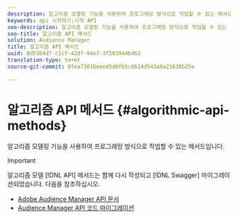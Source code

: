```yaml
---
description: 알고리즘 모델링 기능을 사용하여 프로그래밍 방식으로 작업할 수 있는 메서드입니다.
keywords: api 시작하기;시작 API
seo-description: 알고리즘 모델링 기능을 사용하여 프로그래밍 방식으로 작업할 수 있는 메서드입니다.
seo-title: 알고리즘 API 메서드
solution: Audience Manager
title: 알고리즘 API 메서드
uuid: 8d5304d7-c1cf-42df-94e7-3f583944bd62
translation-type: tm+mt
source-git-commit: 0fea73016eeed5d6fb5c8614d543a0a21638b25e

---
```



# 알고리즘 API 메서드 {#algorithmic-api-methods}

알고리즘 모델링 기능을 사용하여 프로그래밍 방식으로 작업할 수 있는 메서드입니다.

>[!IMPORTANT]
>
>알고리즘 모델 [!DNL API] 메서드는 함께 다시 작성되고 [!DNL Swagger] 마이그레이션되었습니다. 다음을 참조하십시오.
>
>* [Adobe Audience Manager API 문서](https://bank.demdex.com/portal/swagger/index.html)
>* [Audience Manager API 코드 마이그레이션](../../api/api-swagger-migration.md)